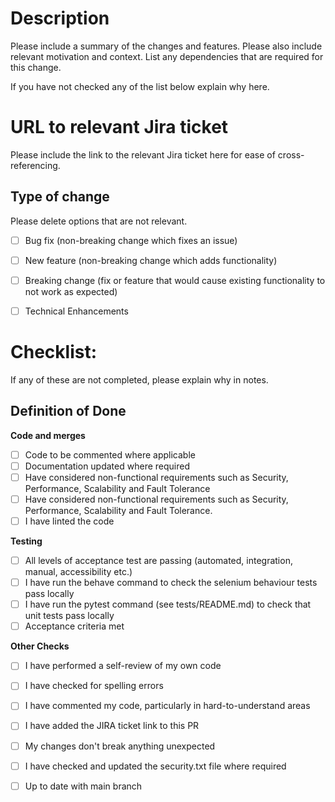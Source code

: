 # Description

Please include a summary of the changes and features. Please also include relevant motivation and context. List any dependencies that are required for this change.

If you have not checked any of the list below explain why here.

# URL to relevant Jira ticket

Please include the link to the relevant Jira ticket here for ease of cross-referencing.

## Type of change

Please delete options that are not relevant.

- [ ] Bug fix (non-breaking change which fixes an issue)
- [ ] New feature (non-breaking change which adds functionality)
- [ ] Breaking change (fix or feature that would cause existing functionality to not work as expected)
- [ ] Technical Enhancements


# Checklist:

If any of these are not completed, please explain why in notes.

## **Definition of Done**
**Code and merges**

- [ ] Code to be commented where applicable 
- [ ] Documentation updated where required 
- [ ] Have considered non-functional requirements such as Security, Performance, Scalability and Fault Tolerance
- [ ] Have considered non-functional requirements such as Security, Performance, Scalability and Fault Tolerance.
- [ ] I have linted the code

**Testing**

- [ ] All levels of acceptance test are passing (automated, integration, manual, accessibility etc.)
- [ ] I have run the behave command to check the selenium behaviour tests pass locally
- [ ] I have run the pytest command (see tests/README.md) to check that unit tests pass locally
- [ ] Acceptance criteria met

**Other Checks**
- [ ] I have performed a self-review of my own code
- [ ] I have checked for spelling errors
- [ ] I have commented my code, particularly in hard-to-understand areas
- [ ] I have added the JIRA ticket link to this PR
- [ ] My changes don't break anything unexpected
- [ ] I have checked and updated the security.txt file where required
- [ ] Up to date with main branch

 
